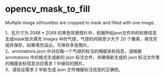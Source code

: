 # opencv_mask_to_fill
Multiple image silhouettes are cropped to mask and filled with one image.

1、在尺寸为 2048 * 2048 的黑色背景图片中，依据所给json文件中的轮廓信息生成mask依次填充 images 中的气球，气球的间隔至少大于 20 个像素，填充完成并保存，如果填充溢出，可保存多张图片。    
2、annotations.json 中对应每一个气球的标注的掩膜坐标信息，请根据 annotations 中的格式生成新的 json 标注文件，并确保新生成的 json 标注文件里的掩膜坐标信息对应需求 1 中保存的图片。    
3、请验证需求 2 中新生成 json 文件掩膜标注信息的正确性。    
